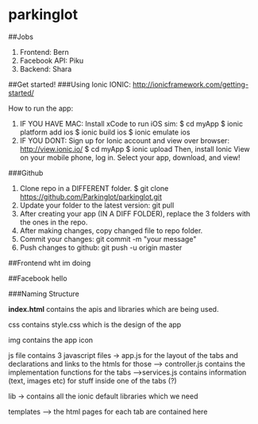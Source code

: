# parkinglot

##Jobs
1. Frontend: Bern
2. Facebook API: Piku
3. Backend: Shara

##Get started!
###Using Ionic
IONIC: http://ionicframework.com/getting-started/

How to run the app:

1. IF YOU HAVE MAC: Install xCode to run iOS sim:
$ cd myApp
$ ionic platform add ios
$ ionic build ios
$ ionic emulate ios
2. IF YOU DONT: Sign up for Ionic account and view over browser:
http://view.ionic.io/
  $ cd myApp
  $ ionic upload
  Then, install Ionic View on your mobile phone, log in. Select your app, download, and view!

###Github
1. Clone repo in a DIFFERENT folder. $ git clone https://github.com/Parkinglot/parkinglot.git
2. Update your folder to the latest version: git pull
2. After creating your app (IN A DIFF FOLDER), replace the 3 folders with the ones in the repo.
3. After making changes, copy changed file to repo folder.
4. Commit your changes: git commit -m "your message"
5. Push changes to github: git push -u origin master

##Frontend
wht im doing

##Facebook
hello

###Naming Structure

**index.html** contains the apis and libraries which are being used.

css contains style.css which is the design of the app

img contains the app icon

js file contains 3 javascript files -> app.js for the layout of the tabs and declarations and links to the htmls for those
--> controller.js contains the implementation functions for the tabs
-->services.js contains information (text, images etc) for stuff inside one of the tabs (?)

lib -> contains all the ionic default libraries which we need

templates --> the html pages for each tab are  contained here

